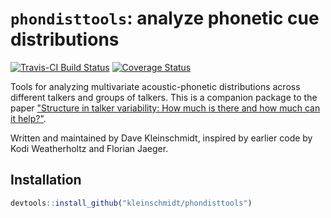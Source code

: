 # `phondisttools`: analyze phonetic cue distributions

[![Travis-CI Build Status](https://travis-ci.org/kleinschmidt/phondisttools.svg?branch=master)](https://travis-ci.org/kleinschmidt/phondisttools)
[![Coverage Status](https://img.shields.io/codecov/c/github/kleinschmidt/phondisttools/master.svg)](https://codecov.io/github/kleinschmidt/phondisttools?branch=master)

Tools for analyzing multivariate acoustic-phonetic distributions across
different talkers and groups of talkers.  This is a companion package to the
paper ["Structure in talker variability: How much is there and how much can it
help?"](https://osf.io/ycfzu/).

Written and maintained by Dave Kleinschmidt, inspired by earlier code by Kodi
Weatherholtz and Florian Jaeger.

## Installation

```r
devtools::install_github("kleinschmidt/phondisttools")
```
